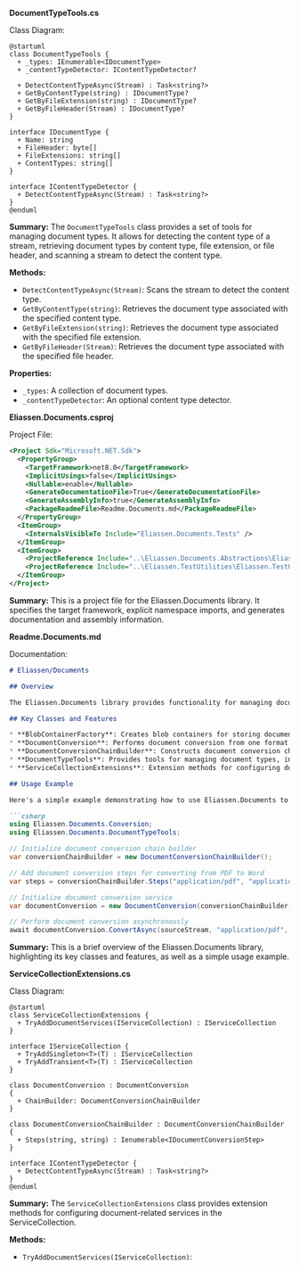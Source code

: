 **DocumentTypeTools.cs**

Class Diagram:
```plantuml
@startuml
class DocumentTypeTools {
  + _types: IEnumerable<IDocumentType>
  + _contentTypeDetector: IContentTypeDetector?
  
  + DetectContentTypeAsync(Stream) : Task<string?>
  + GetByContentType(string) : IDocumentType?
  + GetByFileExtension(string) : IDocumentType?
  + GetByFileHeader(Stream) : IDocumentType?
}

interface IDocumentType {
  + Name: string
  + FileHeader: byte[]
  + FileExtensions: string[]
  + ContentTypes: string[]
}

interface IContentTypeDetector {
  + DetectContentTypeAsync(Stream) : Task<string?>
}
@enduml
```
**Summary:**
The `DocumentTypeTools` class provides a set of tools for managing document types. It allows for detecting the content type of a stream, retrieving document types by content type, file extension, or file header, and scanning a stream to detect the content type.

**Methods:**

* `DetectContentTypeAsync(Stream)`: Scans the stream to detect the content type.
* `GetByContentType(string)`: Retrieves the document type associated with the specified content type.
* `GetByFileExtension(string)`: Retrieves the document type associated with the specified file extension.
* `GetByFileHeader(Stream)`: Retrieves the document type associated with the specified file header.

**Properties:**

* `_types`: A collection of document types.
* `_contentTypeDetector`: An optional content type detector.

**Eliassen.Documents.csproj**

Project File:
```xml
<Project Sdk="Microsoft.NET.Sdk">
  <PropertyGroup>
    <TargetFramework>net8.0</TargetFramework>
    <ImplicitUsings>false</ImplicitUsings>
    <Nullable>enable</Nullable>
    <GenerateDocumentationFile>True</GenerateDocumentationFile>
    <GenerateAssemblyInfo>true</GenerateAssemblyInfo>
    <PackageReadmeFile>Readme.Documents.md</PackageReadmeFile>
  </PropertyGroup>
  <ItemGroup>
    <InternalsVisibleTo Include="Eliassen.Documents.Tests" />
  </ItemGroup>
  <ItemGroup>
    <ProjectReference Include="..\Eliassen.Documents.Abstractions\Eliassen.Documents.Abstractions.csproj" />
    <ProjectReference Include="..\Eliassen.TestUtilities\Eliassen.TestUtilities.csproj" />
  </ItemGroup>
</Project>
```
**Summary:**
This is a project file for the Eliassen.Documents library. It specifies the target framework, explicit namespace imports, and generates documentation and assembly information.

**Readme.Documents.md**

Documentation:
```markdown
# Eliassen/Documents

## Overview

The Eliassen.Documents library provides functionality for managing documents, including storage, conversion, and type detection. It offers classes and factories for creating and interacting with blob containers, document conversion services, and document type tools. These components enable developers to store, convert, and identify document types in their applications.

## Key Classes and Features

* **BlobContainerFactory**: Creates blob containers for storing documents.
* **DocumentConversion**: Performs document conversion from one format to another.
* **DocumentConversionChainBuilder**: Constructs document conversion chains.
* **DocumentTypeTools**: Provides tools for managing document types, including content type detection.
* **ServiceCollectionExtensions**: Extension methods for configuring document-related services in dependency injection.

## Usage Example

Here's a simple example demonstrating how to use Eliassen.Documents to perform document conversion:

```csharp
using Eliassen.Documents.Conversion;
using Eliassen.Documents.DocumentTypeTools;

// Initialize document conversion chain builder
var conversionChainBuilder = new DocumentConversionChainBuilder();

// Add document conversion steps for converting from PDF to Word
var steps = conversionChainBuilder.Steps("application/pdf", "application/msword");

// Initialize document conversion service
var documentConversion = new DocumentConversion(conversionChainBuilder);

// Perform document conversion asynchronously
await documentConversion.ConvertAsync(sourceStream, "application/pdf", destinationStream, "application/msword");
```

**Summary:**
This is a brief overview of the Eliassen.Documents library, highlighting its key classes and features, as well as a simple usage example.

**ServiceCollectionExtensions.cs**

Class Diagram:
```plantuml
@startuml
class ServiceCollectionExtensions {
  + TryAddDocumentServices(IServiceCollection) : IServiceCollection
}

interface IServiceCollection {
  + TryAddSingleton<T>(T) : IServiceCollection
  + TryAddTransient<T>(T) : IServiceCollection
}

class DocumentConversion : DocumentConversion
{
  + ChainBuilder: DocumentConversionChainBuilder
}

class DocumentConversionChainBuilder : DocumentConversionChainBuilder
{
  + Steps(string, string) : Ienumerable<IDocumentConversionStep>
}

interface IContentTypeDetector {
  + DetectContentTypeAsync(Stream) : Task<string?>
}
@enduml
```
**Summary:**
The `ServiceCollectionExtensions` class provides extension methods for configuring document-related services in the ServiceCollection.

**Methods:**

* `TryAddDocumentServices(IServiceCollection)`: